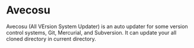 # Avecosu
Avecosu (All VErsion System Updater) is an auto updater for some version control systems, Git, Mercurial, and Subversion. It can update your all cloned directory in current directory.
